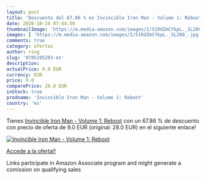 ```yaml
---
layout: post
title: 'Descuento del 67.86 % en Invincible Iron Man - Volume 1: Reboot'
date: 2020-10-24 07:44:50
thumbnailImage: 'https://m.media-amazon.com/images/I/51RdZmCYkpL._SL200_.jpg'
images: [ 'https://m.media-amazon.com/images/I/51RdZmCYkpL._SL200_.jpg' ]
comments: true
category: ofertas
author: ring
slug: '0785195203-es'
description:
actualPrice: 9.0 EUR
currency: EUR
price: 9.0
comparePrice: 28.0 EUR
inStock: true
prodname: 'Invincible Iron Man - Volume 1: Reboot'
country: 'es'
---
```


Tienes [Invincible Iron Man - Volume 1: Reboot](https://www.amazon.es/dp/0785195203/?tag=tolees-21) con un 67.86 % de descuento con precio de oferta de 9.0 EUR (original: 28.0 EUR) en el siguiente enlace!

[![Invincible Iron Man - Volume 1: Reboot](https://m.media-amazon.com/images/I/51RdZmCYkpL._SL200_.jpg)](https://www.amazon.es/dp/0785195203/?tag=tolees-21)

[Accede a la oferta!!](https://www.amazon.es/dp/0785195203/?tag=tolees-21)

Links participate in Amazon Associate program and might generate a comission on qualifying sales


